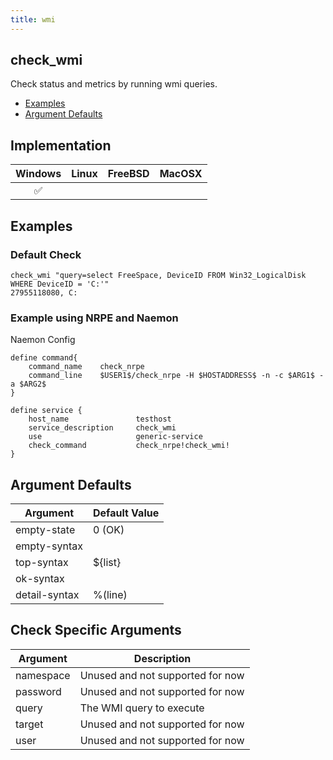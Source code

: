 ```yaml
---
title: wmi
---
```


## check_wmi

Check status and metrics by running wmi queries.

- [Examples](#examples)
- [Argument Defaults](#argument-defaults)

## Implementation

| Windows            | Linux | FreeBSD | MacOSX |
|:------------------:|:-----:|:-------:|:------:|
| :white_check_mark: |       |         |        |

## Examples

### Default Check

    check_wmi "query=select FreeSpace, DeviceID FROM Win32_LogicalDisk WHERE DeviceID = 'C:'"
    27955118080, C:

### Example using NRPE and Naemon

Naemon Config

    define command{
        command_name    check_nrpe
        command_line    $USER1$/check_nrpe -H $HOSTADDRESS$ -n -c $ARG1$ -a $ARG2$
    }

    define service {
        host_name               testhost
        service_description     check_wmi
        use                     generic-service
        check_command           check_nrpe!check_wmi!
    }

## Argument Defaults

| Argument      | Default Value |
| ------------- | ------------- |
| empty-state   | 0 (OK)        |
| empty-syntax  |               |
| top-syntax    | \${list}      |
| ok-syntax     |               |
| detail-syntax | %(line)       |

## Check Specific Arguments

| Argument  | Description                      |
| --------- | -------------------------------- |
| namespace | Unused and not supported for now |
| password  | Unused and not supported for now |
| query     | The WMI query to execute         |
| target    | Unused and not supported for now |
| user      | Unused and not supported for now |
